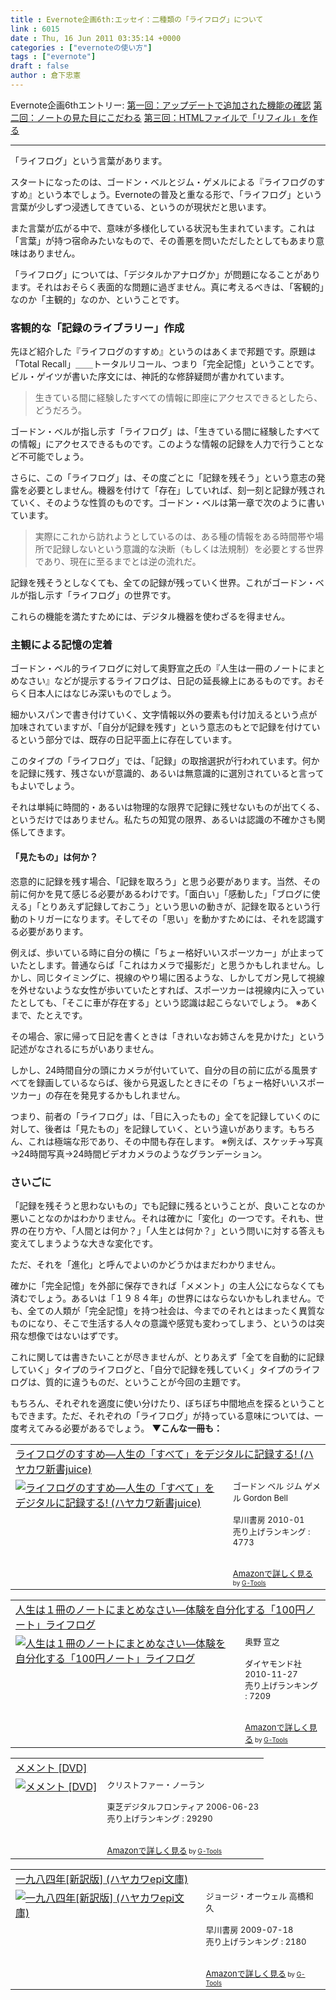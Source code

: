 ```yaml
---
title : Evernote企画6th:エッセイ：二種類の「ライフログ」について
link : 6015
date : Thu, 16 Jun 2011 03:35:14 +0000
categories : ["evernoteの使い方"]
tags : ["evernote"]
draft : false
author : 倉下忠憲
---
```


Evernote企画6thエントリー:
<a href="https://rashita.net/blog/?p=5989">第一回：アップデートで追加された機能の確認</a>
<a href="https://rashita.net/blog/?p=5999">第二回：ノートの見た目にこだわる</a>
<a href="https://rashita.net/blog/?p=6005">第三回：HTMLファイルで「リフィル」を作る</a>

<hr>
「ライフログ」という言葉があります。

スタートになったのは、ゴードン・ベルとジム・ゲメルによる『ライフログのすすめ』という本でしょう。Evernoteの普及と重なる形で、「ライフログ」という言葉が少しずつ浸透してきている、というのが現状だと思います。

また言葉が広がる中で、意味が多様化している状況も生まれています。これは「言葉」が持つ宿命みたいなもので、その善悪を問いただしたとしてもあまり意味はありません。

「ライフログ」については、「デジタルかアナログか」が問題になることがあります。それはおそらく表面的な問題に過ぎません。真に考えるべきは、「客観的」なのか「主観的」なのか、ということです。

<h3>客観的な「記録のライブラリー」作成</h3>
先ほど紹介した『ライフログのすすめ』というのはあくまで邦題です。原題は「Total Recall」＿＿トータルリコール、つまり「完全記憶」ということです。ビル・ゲイツが書いた序文には、神託的な修辞疑問が書かれています。

<blockquote>
生きている間に経験したすべての情報に即座にアクセスできるとしたら、どうだろう。
</blockquote>

ゴードン・ベルが指し示す「ライフログ」は、「生きている間に経験したすべての情報」にアクセスできるものです。このような情報の記録を人力で行うことなど不可能でしょう。

さらに、この「ライフログ」は、その度ごとに「記録を残そう」という意志の発露を必要としません。機器を付けて「存在」していれば、刻一刻と記録が残されていく、そのような性質のものです。ゴードン・ベルは第一章で次のように書いています。

<blockquote>
実際にこれから訪れようとしているのは、ある種の情報をある時間帯や場所で記録しないという意識的な決断（もしくは法規制）を必要とする世界であり、現在に至るまでとは逆の流れだ。
</blockquote>

記録を残そうとしなくても、全ての記録が残っていく世界。これがゴードン・ベルが指し示す「ライフログ」の世界です。

これらの機能を満たすためには、デジタル機器を使わざるを得ません。

<h3>主観による記憶の定着</h3>
ゴードン・ベル的ライフログに対して奥野宣之氏の『人生は一冊のノートにまとめなさい』などが提示するライフログは、日記の延長線上にあるものです。おそらく日本人にはなじみ深いものでしょう。

細かいスパンで書き付けていく、文字情報以外の要素も付け加えるという点が加味されていますが、「自分が記録を残す」という意志のもとで記録を付けているという部分では、既存の日記平面上に存在しています。

このタイプの「ライフログ」では、「記録」の取捨選択が行われています。何かを記録に残す、残さないが意識的、あるいは無意識的に選別されていると言ってもよいでしょう。

それは単純に時間的・あるいは物理的な限界で記録に残せないものが出てくる、というだけではありません。私たちの知覚の限界、あるいは認識の不確かさも関係してきます。

<h4>「見たもの」は何か？</h4>
恣意的に記録を残す場合、「記録を取ろう」と思う必要があります。当然、その前に何かを見て感じる必要があるわけです。「面白い」「感動した」「ブログに使える」「とりあえず記録しておこう」という思いの動きが、記録を取るという行動のトリガーになります。そしてその「思い」を動かすためには、それを認識する必要があります。

例えば、歩いている時に自分の横に「ちょー格好いいスポーツカー」が止まっていたとします。普通ならば「これはカメラで撮影だ」と思うかもしれません。しかし、同じタイミングに、視線のやり場に困るような、しかしてガン見して視線を外せないような女性が歩いていたとすれば、スポーツカーは視線内に入っていたとしても、「そこに車が存在する」という認識は起こらないでしょう。
※あくまで、たとえです。

その場合、家に帰って日記を書くときは「きれいなお姉さんを見かけた」という記述がなされるにちがいありません。

しかし、24時間自分の頭にカメラが付いていて、自分の目の前に広がる風景すべてを録画しているならば、後から見返したときにその「ちょー格好いいスポーツカー」の存在を発見するかもしれません。

つまり、前者の「ライフログ」は、「目に入ったもの」全てを記録していくのに対して、後者は「見たもの」を記録していく、という違いがあります。もちろん、これは極端な形であり、その中間も存在します。
※例えば、スケッチ→写真→24時間写真→24時間ビデオカメラのようなグランデーション。

<h3>さいごに</h3>
「記録を残そうと思わないもの」でも記録に残るということが、良いことなのか悪いことなのかはわかりません。それは確かに「変化」の一つです。それも、世界の在り方や、「人間とは何か？」「人生とは何か？」という問いに対する答えも変えてしまうような大きな変化です。

ただ、それを「進化」と呼んでよいのかどうかはまだわかりません。

確かに「完全記憶」を外部に保存できれば「メメント」の主人公にならなくても済むでしょう。あるいは「１９８４年」の世界にはならないかもしれません。でも、全ての人類が「完全記憶」を持つ社会は、今までのそれとはまったく異質なものになり、そこで生活する人々の意識や感覚も変わってしまう、というのは突飛な想像ではないはずです。

これに関しては書きたいことが尽きませんが、とりあえず「全てを自動的に記録していく」タイプのライフログと、「自分で記録を残していく」タイプのライフログは、質的に違うものだ、ということが今回の主題です。

もちろん、それぞれを適度に使い分けたり、ぼちぼち中間地点を探るということもできます。ただ、それぞれの「ライフログ」が持っている意味については、一度考えてみる必要があるでしょう。
<strong>
▼こんな一冊も：</strong>
<table  border="0" cellpadding="5"><tr><td colspan="2"><a href="http://www.amazon.co.jp/exec/obidos/ASIN/4153200107/goodpic-22/" target="_top">ライフログのすすめ―人生の「すべて」をデジタルに記録する! (ハヤカワ新書juice)</a></td></tr><tr><td valign="top"><a href="http://www.amazon.co.jp/exec/obidos/ASIN/4153200107/goodpic-22/" target="_top"><img src="http://ecx.images-amazon.com/images/I/417RwSrDozL._SL160_.jpg" border="0" alt="ライフログのすすめ―人生の「すべて」をデジタルに記録する! (ハヤカワ新書juice)" /></a></td><td valign="top"><font size="-1">ゴードン ベル ジム ゲメル Gordon Bell <br /><br />早川書房  2010-01<br />売り上げランキング : 4773<br /><br /><br /><a href="http://www.amazon.co.jp/exec/obidos/ASIN/4153200107/goodpic-22/" target="_top">Amazonで詳しく見る</a></font><font size="-2"> by <a href="http://www.goodpic.com/mt/aws/index.html" >G-Tools</a></font></td></tr></table>

<table  border="0" cellpadding="5"><tr><td colspan="2"><a href="http://www.amazon.co.jp/exec/obidos/ASIN/4478014116/goodpic-22/" target="_top">人生は１冊のノートにまとめなさい―体験を自分化する「100円ノート」ライフログ</a></td></tr><tr><td valign="top"><a href="http://www.amazon.co.jp/exec/obidos/ASIN/4478014116/goodpic-22/" target="_top"><img src="http://ecx.images-amazon.com/images/I/51627dU1a%2BL._SL160_.jpg" border="0" alt="人生は１冊のノートにまとめなさい―体験を自分化する「100円ノート」ライフログ" /></a></td><td valign="top"><font size="-1">奥野 宣之 <br /><br />ダイヤモンド社  2010-11-27<br />売り上げランキング : 7209<br /><br /><br /><a href="http://www.amazon.co.jp/exec/obidos/ASIN/4478014116/goodpic-22/" target="_top">Amazonで詳しく見る</a></font><font size="-2"> by <a href="http://www.goodpic.com/mt/aws/index.html" >G-Tools</a></font></td></tr></table>

<table  border="0" cellpadding="5"><tr><td colspan="2"><a href="http://www.amazon.co.jp/exec/obidos/ASIN/B0000D8RO4/goodpic-22/" target="_top">メメント [DVD]</a></td></tr><tr><td valign="top"><a href="http://www.amazon.co.jp/exec/obidos/ASIN/B0000D8RO4/goodpic-22/" target="_top"><img src="http://ecx.images-amazon.com/images/I/217CGRPFBNL._SL160_.jpg" border="0" alt="メメント [DVD]" /></a></td><td valign="top"><font size="-1">クリストファー・ノーラン <br /><br />東芝デジタルフロンティア  2006-06-23<br />売り上げランキング : 29290<br /><br /><br /><a href="http://www.amazon.co.jp/exec/obidos/ASIN/B0000D8RO4/goodpic-22/" target="_top">Amazonで詳しく見る</a></font><font size="-2"> by <a href="http://www.goodpic.com/mt/aws/index.html" >G-Tools</a></font></td></tr></table>

<table  border="0" cellpadding="5"><tr><td colspan="2"><a href="http://www.amazon.co.jp/exec/obidos/ASIN/4151200533/goodpic-22/" target="_top">一九八四年[新訳版] (ハヤカワepi文庫)</a></td></tr><tr><td valign="top"><a href="http://www.amazon.co.jp/exec/obidos/ASIN/4151200533/goodpic-22/" target="_top"><img src="http://ecx.images-amazon.com/images/I/414wWKnm8KL._SL160_.jpg" border="0" alt="一九八四年[新訳版] (ハヤカワepi文庫)" /></a></td><td valign="top"><font size="-1">ジョージ・オーウェル 高橋和久 <br /><br />早川書房  2009-07-18<br />売り上げランキング : 2180<br /><br /><br /><a href="http://www.amazon.co.jp/exec/obidos/ASIN/4151200533/goodpic-22/" target="_top">Amazonで詳しく見る</a></font><font size="-2"> by <a href="http://www.goodpic.com/mt/aws/index.html" >G-Tools</a></font></td></tr></table>
